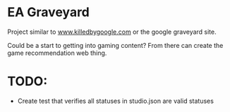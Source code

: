 # EA Graveyard

Project similar to www.killedbygoogle.com or the google graveyard site.

Could be a start to getting into gaming content? From there can create the game recommendation web thing.


# TODO:
- Create test that verifies all statuses in studio.json are valid statuses